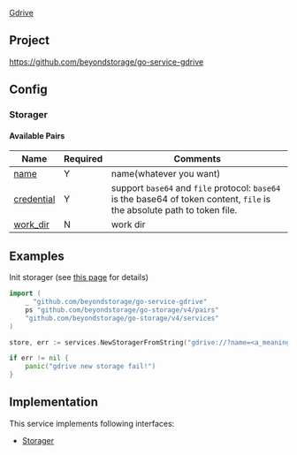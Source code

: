 [Gdrive](https://www.google.com/drive/)

## Project

<https://github.com/beyondstorage/go-service-gdrive>

## Config

### Storager

#### Available Pairs

| Name                               | Required | Comments                |
|------------------------------------|----------|-------------------------|
| [name](../pairs/credential.md)     | Y        | name(whatever you want) |
| [credential](../pairs/credential.md) | Y      | support `base64` and `file` protocol: `base64` is the base64 of token content, `file` is the absolute path to token file.|
| [work_dir](../pairs/work_dir.md)   | N        | work dir                |

## Examples

Init storager (see [this page](../operations/index.md#how-to-initialize-a-servicerstorager) for details)

```go
import (
    _ "github.com/beyondstorage/go-service-gdrive"
    ps "github.com/beyondstorage/go-storage/v4/pairs"
    "github.com/beyondstorage/go-storage/v4/services"
)

store, err := services.NewStoragerFromString("gdrive://?name=<a_meaningful_name>&credential=file:<abs_path_of_credential>")

if err != nil {
	panic("gdrive new storage fail!")
}
```

## Implementation

This service implements following interfaces:

- [Storager](../operations/storager/index.md)
